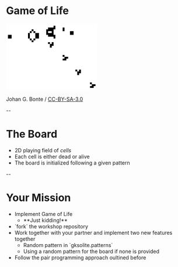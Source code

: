 # Game of Life

![Game of Life](resources/Gospers_glider_gun.gif)

Johan G. Bonte / [CC-BY-SA-3.0](http://creativecommons.org/licenses/by-sa/3.0/)

--

# The Board

* 2D playing field of *cells*
* Each cell is either dead or alive
* The board is initialized following a given pattern

--

# Your Mission

* Implement Game of Life
	* <!-- .element: class="fragment" --> **Just kidding!**
* <!-- .element: class="fragment" --> `fork` the workshop repository 
* Work together with your partner and implement two new features together <!-- .element: class="fragment" -->
	* <!-- .element: class="fragment" --> Random pattern in `gksolite.patterns`
	* <!-- .element: class="fragment" --> Using a random pattern for the board if none is provided
* <!-- .element: class="fragment" --> Follow the pair programming approach oultined before
